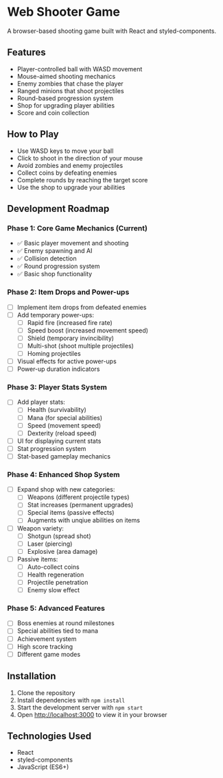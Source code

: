 # Web Shooter Game

A browser-based shooting game built with React and styled-components.

## Features

- Player-controlled ball with WASD movement
- Mouse-aimed shooting mechanics
- Enemy zombies that chase the player
- Ranged minions that shoot projectiles
- Round-based progression system
- Shop for upgrading player abilities
- Score and coin collection

## How to Play

- Use WASD keys to move your ball
- Click to shoot in the direction of your mouse
- Avoid zombies and enemy projectiles
- Collect coins by defeating enemies
- Complete rounds by reaching the target score
- Use the shop to upgrade your abilities

## Development Roadmap

### Phase 1: Core Game Mechanics (Current)
- ✅ Basic player movement and shooting
- ✅ Enemy spawning and AI
- ✅ Collision detection
- ✅ Round progression system
- ✅ Basic shop functionality

### Phase 2: Item Drops and Power-ups
- [ ] Implement item drops from defeated enemies
- [ ] Add temporary power-ups:
  - [ ] Rapid fire (increased fire rate)
  - [ ] Speed boost (increased movement speed)
  - [ ] Shield (temporary invincibility)
  - [ ] Multi-shot (shoot multiple projectiles)
  - [ ] Homing projectiles
- [ ] Visual effects for active power-ups
- [ ] Power-up duration indicators

### Phase 3: Player Stats System
- [ ] Add player stats:
  - [ ] Health (survivability)
  - [ ] Mana (for special abilities)
  - [ ] Speed (movement speed)
  - [ ] Dexterity (reload speed)
- [ ] UI for displaying current stats
- [ ] Stat progression system
- [ ] Stat-based gameplay mechanics

### Phase 4: Enhanced Shop System
- [ ] Expand shop with new categories:
  - [ ] Weapons (different projectile types)
  - [ ] Stat increases (permanent upgrades)
  - [ ] Special items (passive effects)
  - [ ] Augments with unqiue abilities on items 
- [ ] Weapon variety:
  - [ ] Shotgun (spread shot)
  - [ ] Laser (piercing)
  - [ ] Explosive (area damage)
- [ ] Passive items:
  - [ ] Auto-collect coins
  - [ ] Health regeneration
  - [ ] Projectile penetration
  - [ ] Enemy slow effect

### Phase 5: Advanced Features
- [ ] Boss enemies at round milestones
- [ ] Special abilities tied to mana
- [ ] Achievement system
- [ ] High score tracking
- [ ] Different game modes

## Installation

1. Clone the repository
2. Install dependencies with `npm install`
3. Start the development server with `npm start`
4. Open [http://localhost:3000](http://localhost:3000) to view it in your browser

## Technologies Used

- React
- styled-components
- JavaScript (ES6+)

